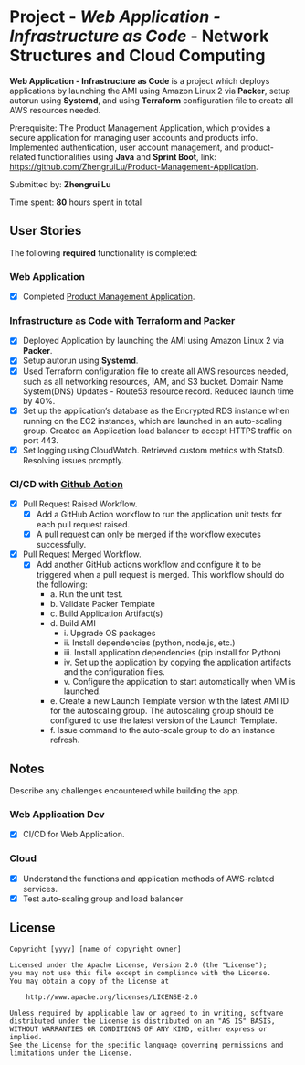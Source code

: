 # Project - *Web Application - Infrastructure as Code* - Network Structures and Cloud Computing

**Web Application - Infrastructure as Code** is a project which deploys applications by launching the AMI using Amazon Linux 2 via **Packer**, setup autorun using **Systemd**, and using **Terraform** configuration file to create all AWS resources needed.

Prerequisite: The Product Management Application, which provides a secure application for managing user accounts and products info. Implemented authentication, user account management, and product-related functionalities using **Java** and **Sprint Boot**, link: https://github.com/ZhengruiLu/Product-Management-Application.

Submitted by: **Zhengrui Lu**

Time spent: **80** hours spent in total

## User Stories

The following **required** functionality is completed:

### Web Application
* [X] Completed [Product Management Application](https://github.com/ZhengruiLu/webapp).

### Infrastructure as Code with Terraform and Packer
* [X] Deployed Application by launching the AMI using Amazon Linux 2 via **Packer**. 
* [X] Setup autorun using **Systemd**.
* [X] Used Terraform configuration file to create all AWS resources needed, such as all networking resources, IAM, and S3 bucket. Domain Name System(DNS) Updates - Route53 resource record. Reduced launch time by 40%.
* [X] Set up the application’s database as the Encrypted RDS instance when running on the EC2 instances, which are launched in an auto-scaling group. Created an Application load balancer to accept HTTPS traffic on port 443.
* [X] Set logging using CloudWatch. Retrieved custom metrics with StatsD. Resolving issues promptly.

### CI/CD with [Github Action](https://github.com/ZhengruiLu/webapp/tree/main/.github/workflows)
* [X] Pull Request Raised Workflow.
	* [X] Add a GitHub Action workflow to run the application unit tests for each pull request raised.
    * [X] A pull request can only be merged if the workflow executes successfully.
* [X] Pull Request Merged Workflow.
	* [X] Add another GitHub actions workflow and configure it to be triggered when a pull request is merged. This workflow should do the following:
		- a. Run the unit test.
		- b. Validate Packer Template
		- c. Build Application Artifact(s)
		- d. Build AMI
			- i. Upgrade OS packages
			- ii. Install dependencies (python, node.js, etc.)
			- iii. Install application dependencies (pip install for Python)
			- iv. Set up the application by copying the application artifacts and the configuration files.
			- v. Configure the application to start automatically when VM is launched.
		- e. Create a new Launch Template version with the latest AMI ID for the autoscaling group. The autoscaling group should be configured to use the latest version of the Launch Template.
		- f. Issue command to the auto-scale group to do an instance refresh.

## Notes
Describe any challenges encountered while building the app.

### Web Application Dev
* [X] CI/CD for Web Application.

### Cloud
* [X] Understand the functions and application methods of AWS-related services.
* [X] Test auto-scaling group and load balancer

## License

    Copyright [yyyy] [name of copyright owner]

    Licensed under the Apache License, Version 2.0 (the "License");
    you may not use this file except in compliance with the License.
    You may obtain a copy of the License at

        http://www.apache.org/licenses/LICENSE-2.0

    Unless required by applicable law or agreed to in writing, software
    distributed under the License is distributed on an "AS IS" BASIS,
    WITHOUT WARRANTIES OR CONDITIONS OF ANY KIND, either express or implied.
    See the License for the specific language governing permissions and
    limitations under the License.
